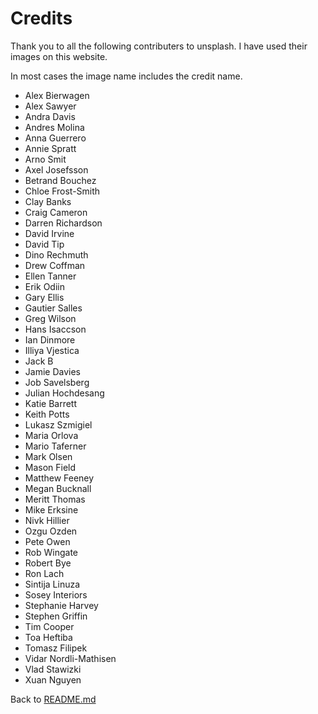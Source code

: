 # Credits

Thank you to all the following contributers to unsplash. I have used their images on this website. 

In most cases the image name includes the credit name.

* Alex Bierwagen
* Alex Sawyer
* Andra Davis
* Andres Molina
* Anna Guerrero
* Annie Spratt
* Arno Smit
* Axel Josefsson
* Betrand Bouchez
* Chloe Frost-Smith
* Clay Banks
* Craig Cameron
* Darren Richardson
* David Irvine
* David Tip
* Dino Rechmuth
* Drew Coffman
* Ellen Tanner
* Erik Odiin
* Gary Ellis
* Gautier Salles
* Greg Wilson
* Hans Isaccson
* Ian Dinmore
* Illiya Vjestica
* Jack B
* Jamie Davies
* Job Savelsberg
* Julian Hochdesang
* Katie Barrett
* Keith Potts
* Lukasz Szmigiel
* Maria Orlova
* Mario Taferner
* Mark Olsen
* Mason Field
* Matthew Feeney
* Megan Bucknall
* Meritt Thomas
* Mike Erksine
* Nivk Hillier
* Ozgu Ozden
* Pete Owen
* Rob Wingate
* Robert Bye
* Ron Lach
* Sintija Linuza
* Sosey Interiors
* Stephanie Harvey
* Stephen Griffin
* Tim Cooper
* Toa Heftiba
* Tomasz Filipek
* Vidar Nordli-Mathisen
* Vlad Stawizki
* Xuan Nguyen

Back to [README.md](/README.md#credits)